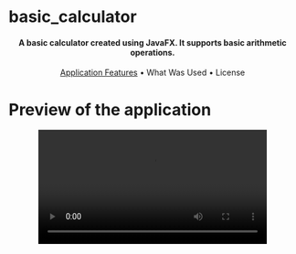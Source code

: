 # basic_calculator

<h4 align="center">A basic calculator created using JavaFX. It supports basic arithmetic operations.</h4>

<p align="center">
  <a href="#key-features">Application Features</a> •
  <a>What Was Used</a> •
  <a>License</a>
</p>

# Preview of the application

<div align="center">
  <video  src="https://user-images.githubusercontent.com/132011413/235322169-8157168f-0739-47c1-b092-dc8c4ccb1754.mp4" width="400" />
</div>

